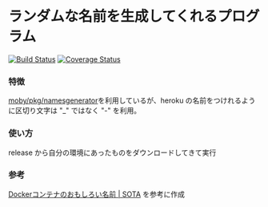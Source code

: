 # ランダムな名前を生成してくれるプログラム

[![Build Status](https://travis-ci.org/yokogawa-k/get-random-name.svg?branch=master)](https://travis-ci.org/yokogawa-k/get-random-name)
[![Coverage Status](https://coveralls.io/repos/github/yokogawa-k/get-random-name/badge.svg?branch=master)](https://coveralls.io/github/yokogawa-k/get-random-name?branch=master)

### 特徴

[moby/pkg/namesgenerator](https://github.com/moby/moby/tree/master/pkg/namesgenerator)を利用しているが、heroku の名前をつけれるように区切り文字は "_" ではなく "-" を利用。

### 使い方

release から自分の環境にあったものをダウンロードしてきて実行


### 参考

[Dockerコンテナのおもしろい名前 | SOTA](http://deeeet.com/writing/2014/07/15/docker-container-name/) を参考に作成

